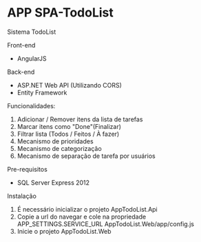 # APP SPA-TodoList

Sistema TodoList

Front-end
- AngularJS

Back-end
- ASP.NET Web API (Utilizando CORS)
- Entity Framework


Funcionalidades:
1. Adicionar / Remover itens da lista de tarefas
2. Marcar itens como "Done"(Finalizar)
3. Filtrar lista (Todos / Feitos / À fazer)
4. Mecanismo de prioridades
5. Mecanismo de categorização
6. Mecanismo de separação de tarefa por usuários


Pre-requisitos

- SQL Server Express 2012

Instalação

1) É necessário inicializar o projeto AppTodoList.Api
2) Copie a url do navegar e cole na propriedade APP_SETTINGS.SERVICE_URL AppTodoList.Web/app/config.js
3) Inicie o projeto AppTodoList.Web

